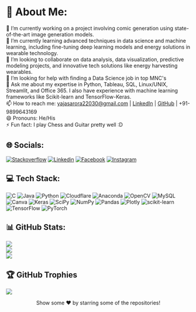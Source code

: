 # 💫 About Me:

🔭 I’m currently working on a project involving comic generation using state-of-the-art image generation models. <br>🌱 I’m currently learning advanced techniques in data science and machine learning, including fine-tuning deep learning models and energy solutions in wearable technology.<br>👯 I’m looking to collaborate on data analysis, data visualization, predictive modeling projects, and innovative tech solutions like energy harvesting wearables.<br>🤔 I’m looking for help with finding a Data Science job in top MNC's<br>💬 Ask me about my expertise in Python, Tableau, SQL, Linux/UNIX, Streamlit, and Office 365. I also have experience with machine learning frameworks like Scikit-learn and TensorFlow-Keras. <br>📫 How to reach me: yajasarora22030@gmail.com | [LinkedIn](https://www.linkedin.com/in/yajasarora) | [GitHub](https://www.github.com/yajasarora) | +91-9899643169 <br>😄 Pronouns: He/His<br>⚡ Fun fact: I play Chess and Guitar pretty well :D

## 🌐 Socials:
[![Stackoverflow](https://img.shields.io/badge/-Stackoverflow-FE7A16?logo=stack-overflow&logoColor=white)](https://stackoverflow.com/users/19485891) [![Linkedin](https://img.shields.io/badge/LinkedIn-%230077B5.svg?logo=linkedin&logoColor=white)](https://linkedin.com/in/yajasarora) [![Facebook](https://img.shields.io/badge/Facebook-%231877F2.svg?logo=Facebook&logoColor=white)](https://facebook.com/yajas.arora.3) [![Instagram](https://img.shields.io/badge/Instagram-%23E4405F.svg?logo=Instagram&logoColor=white)](https://instagram.com/yajasarora)

## 💻 Tech Stack:
![C](https://img.shields.io/badge/c-%2300599C.svg?style=flat-square&logo=c&logoColor=white)   ![Java](https://img.shields.io/badge/java-%23ED8B00.svg?style=flat-square&logo=java&logoColor=white)   ![Python](https://img.shields.io/badge/python-3670A0?style=flat-square&logo=python&logoColor=ffdd54)   ![Cloudflare](https://img.shields.io/badge/Cloudflare-F38020?style=flat-square&logo=Cloudflare&logoColor=white)   ![Anaconda](https://img.shields.io/badge/Anaconda-%2344A833.svg?style=flat-square&logo=anaconda&logoColor=white)   ![OpenCV](https://img.shields.io/badge/opencv-%23white.svg?style=flat-square&logo=opencv&logoColor=white)   ![MySQL](https://img.shields.io/badge/mysql-%2300f.svg?style=flat-square&logo=mysql&logoColor=white)   ![Canva](https://img.shields.io/badge/Canva-%2300C4CC.svg?style=flat-square&logo=Canva&logoColor=white)   ![Keras](https://img.shields.io/badge/Keras-%23D00000.svg?style=flat-square&logo=Keras&logoColor=white)   ![SciPy](https://img.shields.io/badge/SciPy-%230C55A5.svg?style=flat-square&logo=scipy&logoColor=%white)   ![NumPy](https://img.shields.io/badge/numpy-%23013243.svg?style=flat-square&logo=numpy&logoColor=white)   ![Pandas](https://img.shields.io/badge/pandas-%23150458.svg?style=flat-square&logo=pandas&logoColor=white)   ![Plotly](https://img.shields.io/badge/Plotly-%233F4F75.svg?style=flat-square&logo=plotly&logoColor=white)   ![scikit-learn](https://img.shields.io/badge/scikit--learn-%23F7931E.svg?style=flat-square&logo=scikit-learn&logoColor=white)   ![TensorFlow](https://img.shields.io/badge/TensorFlow-%23FF6F00.svg?style=flat-square&logo=TensorFlow&logoColor=white)   ![PyTorch](https://img.shields.io/badge/PyTorch-%23EE4C2C.svg?style=flat-square&logo=PyTorch&logoColor=white)   
## 📊 GitHub Stats:
![](https://github-readme-stats.vercel.app/api?username=abhishekkandel45&theme=highcontrast&hide_border=false&include_all_commits=true&count_private=true)<br/>
![](https://github-readme-streak-stats.herokuapp.com/?user=abhishekkandel45&theme=highcontrast&hide_border=false)<br/>
![](https://github-readme-stats.vercel.app/api/top-langs/?username=abhishekkandel45&theme=highcontrast&hide_border=false&include_all_commits=true&count_private=true&layout=compact)<br/>

## 🏆 GitHub Trophies
![](https://github-profile-trophy.vercel.app/?username=yajasarora&theme=discord&no-bg=false&no-frame=false&margin-h=0&margin-w=5)


<div align="center">Show some ❤️ by starring some of the repositories!</div>

